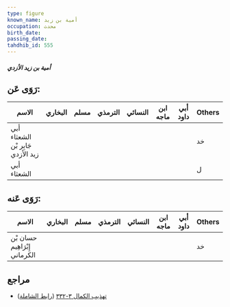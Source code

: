 ```yaml
---
type: figure
known_name: أمية بن زيد
occupation: محدث
birth_date:
passing_date:
tahdhib_id: 555
---
```

##### أمية بن زيد الأزدي

## رَوَى عَن:
| الاسم                             | البخاري | مسلم | الترمذي | النسائي | ابن ماجه | أبي داود | Others |
| --------------------------------- | ------- | ---- | ------- | ------- | -------- | -------- | ------ |
| أبي الشعثاء جَابِر بْن زيد الأزدي |         |      |         |         |          |          | خد     |
| أبي الشعثاء                       |         |      |         |         |          |          | ل      |
## رَوَى عَنه:
| الاسم                         | البخاري | مسلم | الترمذي | النسائي | ابن ماجه | أبي داود | Others |
| ----------------------------- | ------- | ---- | ------- | ------- | -------- | -------- | ------ |
| حسان بْن إِبْرَاهِيم الكرماني |         |      |         |         |          |          | خد     |
## مراجع
- [تهذيب الكمال ٣-٣٣٢](obsidian://open?vault=Tahdhib-al-Kamal&file=Figures/٥٥٥-أمية%20بن%20زيد%20الأزدي) ([رابط الشاملة](https://shamela.ws/book/3722/1346))